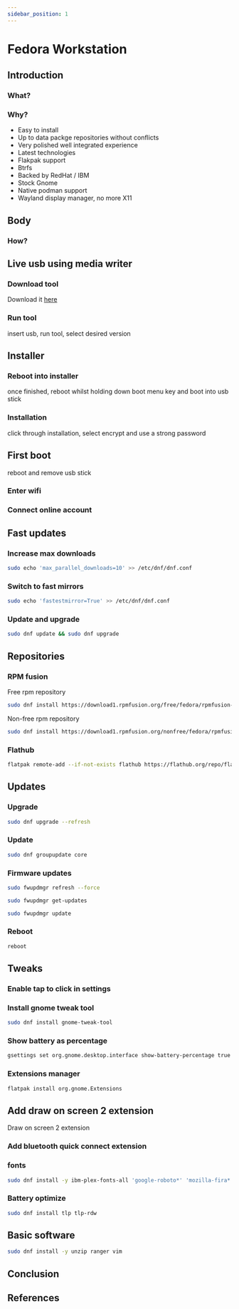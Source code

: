 ```yaml
---
sidebar_position: 1
---
```


# Fedora Workstation

## Introduction

### What?

### Why?
- Easy to install
- Up to data packge repositories without conflicts
- Very polished well integrated experience
- Latest technologies
- Flakpak support
- Btrfs
- Backed by RedHat / IBM
- Stock Gnome
- Native podman support
- Wayland display manager, no more X11

## Body

### How?

## Live usb using media writer

### Download tool
Download it [here](https://getfedora.org/en/workstation/download/)

### Run tool
insert usb, run tool, select desired version

## Installer

### Reboot into installer
once finished, reboot whilst holding down boot menu key and boot into usb stick

### Installation
click through installation, select encrypt and use a strong password

## First boot
reboot and remove usb stick

### Enter wifi

### Connect online account

## Fast updates

### Increase max downloads
``` bash
sudo echo 'max_parallel_downloads=10' >> /etc/dnf/dnf.conf
```

### Switch to fast mirrors
``` bash
sudo echo 'fastestmirror=True' >> /etc/dnf/dnf.conf
```

### Update and upgrade
``` bash
sudo dnf update && sudo dnf upgrade
```

## Repositories

### RPM fusion

Free rpm repository

``` bash
sudo dnf install https://download1.rpmfusion.org/free/fedora/rpmfusion-free-release-$(rpm -E %fedora).noarch.rpm
```
Non-free rpm repository

``` bash
sudo dnf install https://download1.rpmfusion.org/nonfree/fedora/rpmfusion-nonfree-release-$(rpm -E %fedora).noarch.rpm
```

### Flathub

``` bash
flatpak remote-add --if-not-exists flathub https://flathub.org/repo/flathub.flatpakrepo
```

## Updates

### Upgrade

``` bash
sudo dnf upgrade --refresh
```

### Update

``` bash
sudo dnf groupupdate core
```

### Firmware updates

``` bash
sudo fwupdmgr refresh --force
```
``` bash
sudo fwupdmgr get-updates
```
``` bash
sudo fwupdmgr update
```

### Reboot

``` bash
reboot
```

## Tweaks

### Enable tap to click in settings

### Install gnome tweak tool

``` bash
sudo dnf install gnome-tweak-tool
```
### Show battery as percentage

``` bash
gsettings set org.gnome.desktop.interface show-battery-percentage true
```

### Extensions manager 

``` bash
flatpak install org.gnome.Extensions
```

## Add draw on screen 2 extension

Draw on screen 2 extension

### Add bluetooth quick connect extension

### fonts
``` bash
sudo dnf install -y ibm-plex-fonts-all 'google-roboto*' 'mozilla-fira*' fira-code-fonts
```

### Battery optimize

``` bash
sudo dnf install tlp tlp-rdw
```

## Basic software

``` bash
sudo dnf install -y unzip ranger vim
```
## Conclusion

## References